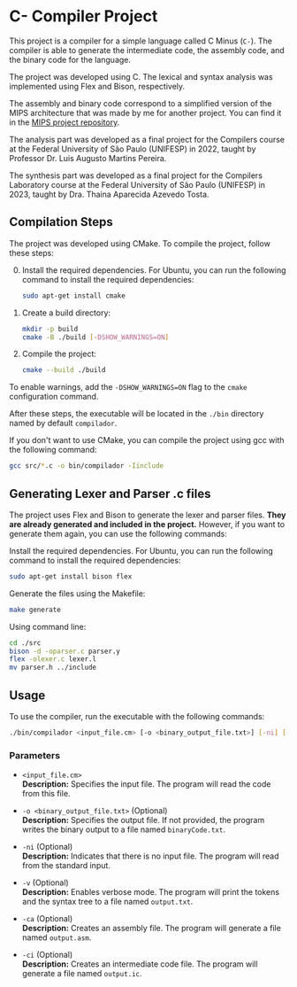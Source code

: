 # C- Compiler Project

This project is a compiler for a simple language called C Minus (`C-`). The compiler is able to generate the intermediate code, the assembly code, and the binary code for the language. 

The project was developed using C. The lexical and syntax analysis was implemented using Flex and Bison, respectively. 

The assembly and binary code correspond to a simplified version of the MIPS architecture that was made by me for another project. You can find it in the [MIPS project repository](https://github.com/EduardoVeri/MIPS-Processor).

The analysis part was developed as a final project for the Compilers course at the Federal University of São Paulo (UNIFESP) in 2022, taught by Professor Dr. Luis Augusto Martins Pereira.

The synthesis part was developed as a final project for the Compilers Laboratory course at the Federal University of São Paulo (UNIFESP) in 2023, taught by Dra. Thaina Aparecida Azevedo Tosta.

## Compilation Steps

The project was developed using CMake. To compile the project, follow these steps:

0. Install the required dependencies. For Ubuntu, you can run the following command to install the required dependencies:

    ```sh
    sudo apt-get install cmake
    ```

1. Create a build directory:

    ```sh
    mkdir -p build
    cmake -B ./build [-DSHOW_WARNINGS=ON]
    ```

3. Compile the project:

    ```sh
    cmake --build ./build
    ```

To enable warnings, add the `-DSHOW_WARNINGS=ON` flag to the `cmake` configuration command.

After these steps, the executable will be located in the `./bin` directory named by default `compilador`.

If you don't want to use CMake, you can compile the project using gcc with the following command:

```sh
gcc src/*.c -o bin/compilador -Iinclude 
```

## Generating Lexer and Parser .c files

The project uses Flex and Bison to generate the lexer and parser files. **They are already generated and included in the project.** However, if you want to generate them again, you can use the following commands:

Install the required dependencies. For Ubuntu, you can run the following command to install the required dependencies:

```sh
sudo apt-get install bison flex
```

Generate the files using the Makefile:

```sh
make generate
```

Using command line:

```sh
cd ./src
bison -d -oparser.c parser.y
flex -olexer.c lexer.l
mv parser.h ../include
```


## Usage

To use the compiler, run the executable with the following commands:

```sh
./bin/compilador <input_file.cm> [-o <binary_output_file.txt>] [-ni] [-ci] [-v] [-ca]
```

### Parameters

- `<input_file.cm>`  
  **Description:** Specifies the input file. The program will read the code from this file.


- `-o <binary_output_file.txt>` (Optional)  
  **Description:** Specifies the output file. If not provided, the program writes the binary output to a file named `binaryCode.txt`.


- `-ni` (Optional)  
  **Description:** Indicates that there is no input file. The program will read from the standard input.


- `-v` (Optional)  
  **Description:** Enables verbose mode. The program will print the tokens and the syntax tree to a file named `output.txt`.


- `-ca` (Optional)  
  **Description:** Creates an assembly file. The program will generate a file named `output.asm`.


- `-ci` (Optional)  
  **Description:** Creates an intermediate code file. The program will generate a file named `output.ic`.



